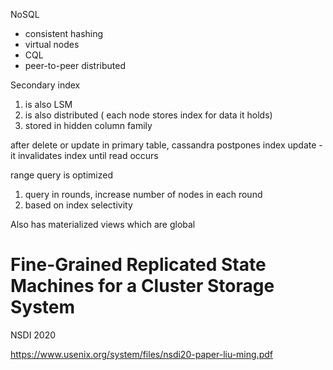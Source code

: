 
NoSQL

* consistent hashing 
* virtual nodes
* CQL
* peer-to-peer distributed

Secondary index 
1. is also LSM
2. is also distributed ( each node stores index for data it holds)
3. stored in hidden column family

after delete or update in primary table, cassandra postpones index update - it invalidates index until read occurs

range query is optimized
1. query in rounds, increase number of nodes in each round
2. based on index selectivity

Also has materialized views which are global

# Fine-Grained Replicated State Machines for a Cluster Storage System

NSDI 2020

https://www.usenix.org/system/files/nsdi20-paper-liu-ming.pdf
